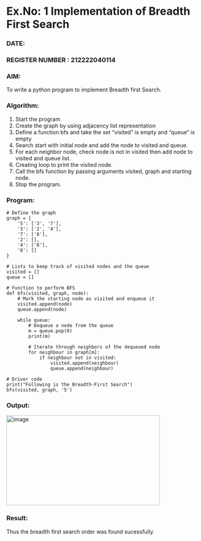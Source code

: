 # Ex.No: 1  Implementation of Breadth First Search 
### DATE:                                                                            
### REGISTER NUMBER : 212222040114
### AIM: 
To write a python program to implement Breadth first Search. 
### Algorithm:
1. Start the program
2. Create the graph by using adjacency list representation
3. Define a function bfs and take the set “visited” is empty and “queue” is empty
4. Search start with initial node and add the node to visited and queue.
5. For each neighbor node, check node is not in visited then add node to visited and queue list.
6.  Creating loop to print the visited node.
7.   Call the bfs function by passing arguments visited, graph and starting node.
8.   Stop the program.
### Program:
```
# Define the graph
graph = {
    '5': ['3', '7'],
    '3': ['2', '4'],
    '7': ['8'],
    '2': [],
    '4': ['8'],
    '8': []
}

# Lists to keep track of visited nodes and the queue
visited = []
queue = []

# Function to perform BFS
def bfs(visited, graph, node):
    # Mark the starting node as visited and enqueue it
    visited.append(node)
    queue.append(node)

    while queue:
        # Dequeue a node from the queue
        m = queue.pop(0)
        print(m)

        # Iterate through neighbors of the dequeued node
        for neighbour in graph[m]:
            if neighbour not in visited:
                visited.append(neighbour)
                queue.append(neighbour)

# Driver code
print("Following is the Breadth-First Search")
bfs(visited, graph, '5')
```
### Output:
<img width="400" height="235" alt="image" src="https://github.com/user-attachments/assets/dfa718ab-74a9-4428-8926-842b9769c249" />

### Result:
Thus the breadth first search order was found sucessfully.
